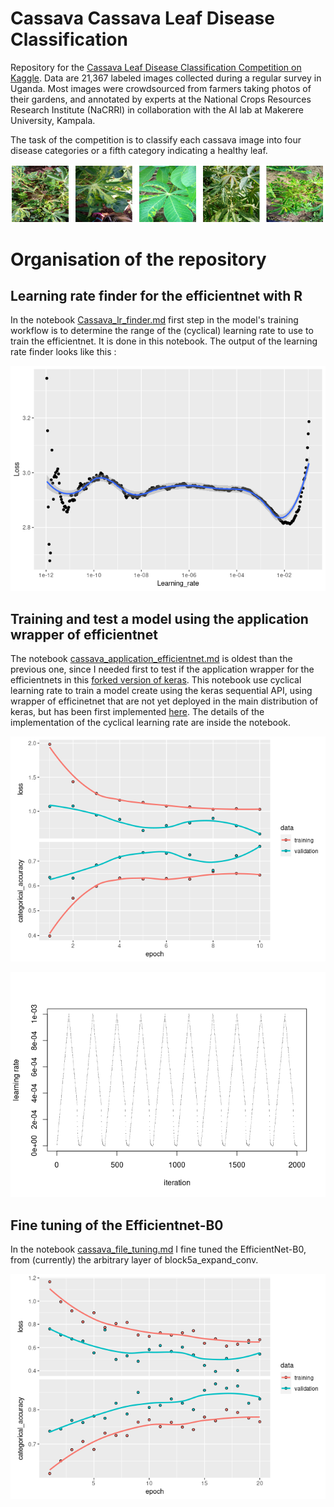 # Cassava Cassava Leaf Disease Classification


Repository for the [Cassava Leaf Disease Classification Competition on Kaggle](https://www.kaggle.com/c/cassava-leaf-disease-classification).
Data are 21,367 labeled images collected during a regular survey in Uganda. Most images were crowdsourced from farmers taking photos of their gardens, and annotated by experts at the National Crops Resources Research Institute (NaCRRI) in collaboration with the AI lab at Makerere University, Kampala. 

The task of the competition is to classify each cassava image into four disease categories or a fifth category indicating a healthy leaf.

![Cassava](https://github.com/Cdk29/Cassava/blob/main/cassava.png)

# Organisation of the repository

## Learning rate finder for the efficientnet with R

In the notebook [Cassava_lr_finder.md](https://github.com/Cdk29/Cassava/blob/main/Cassava_lr_finder.md) first step in the model's training workflow is to determine
the range of the (cyclical) learning rate to use to train the efficientnet. It is done in this notebook. The output of the learning rate finder looks like this :

![LR_Finder](https://github.com/Cdk29/Cassava/blob/main/Cassava_lr_finder_files/figure-gfm/unnamed-chunk-32-1.png)

## Training and test a model using the application wrapper of efficientnet

The notebook [cassava_application_efficientnet.md](https://github.com/Cdk29/Cassava/blob/main/cassava_application_efficientnet.md) is oldest than the previous one, since I needed first to test if the application wrapper for the efficientnets in this 
[forked version of keras](https://github.com/Cdk29/keras). This notebook use cyclical learning rate to train a model create using the keras sequential API,
using wrapper of efficinetnet that are not yet deployed in the main distribution of keras, but has been first implemented 
[here](https://github.com/rstudio/keras/commit/c406ec55f7bb2864ac58a17f963448810a531c18). The details of the implementation 
of the cyclical learning rate are inside the notebook.

![Training](https://github.com/Cdk29/Cassava/blob/main/cassava_application_efficientnet_files/figure-gfm/unnamed-chunk-36-1.png)

![Learning_rate](https://github.com/Cdk29/Cassava/blob/main/cassava_application_efficientnet_files/figure-gfm/unnamed-chunk-30-2.png)

## Fine tuning of the Efficientnet-B0

In the notebook [cassava_file_tuning.md](https://github.com/Cdk29/Cassava/blob/main/cassava_file_tuning.md) I fine tuned the EfficientNet-B0, from (currently) the arbitrary layer of block5a_expand_conv. 

![Fine_tuning](https://github.com/Cdk29/Cassava/blob/main/cassava_file_tuning_files/figure-gfm/unnamed-chunk-39-1.png)
